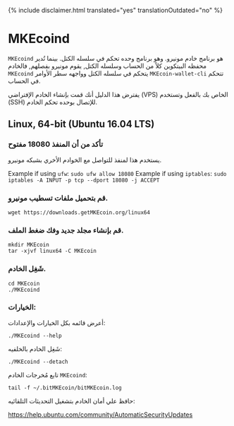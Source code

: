 {% include disclaimer.html translated="yes" translationOutdated="no" %}

# MKEcoind

`MKEcoind` هو برنامج خادم مونيرو. وهو برنامج وحده تحكم في سلسله الكتل. بينما تُدير محفظه البيتكوين كلاً من الحساب وسلسله الكتل, يقوم مونيرو بفصلهم, فالخادم `MKEcoind` يتحكم في سلسله الكتل وواجهه سطر الأوامر `MKEcoin-wallet-cli` تتحكم في الحساب.

يفترض هذا الدليل أنك قمت بإنشاء الخادم الإفتراضي (VPS) الخاص بك بالفعل وتستخدم (SSH) للإتصال بوحده تحكم الخادم.

## Linux, 64-bit (Ubuntu 16.04 LTS)

### تأكد من أن المنفذ 18080 مفتوح

يستخدم هذا لمنفذ للتواصل مع الخوادم الأخري بشبكه مونيرو.

Example if using `ufw`: `sudo ufw allow 18080`
Example if using `iptables`: `sudo iptables -A INPUT -p tcp --dport 18080 -j ACCEPT`

### قم بتحميل ملفات تسطيب مونيرو.

    wget https://downloads.getMKEcoin.org/linux64

### قم بإنشاء مجلد جديد وفك ضغط الملف.

    mkdir MKEcoin
    tar -xjvf linux64 -C MKEcoin

### شَغِل الخادم.

    cd MKEcoin
    ./MKEcoind

### الخيارات:

أعرض قائمه بكل الخيارات والإعدادات:

    ./MKEcoind --help

شَغِل الخادم بالخلفيه:

    ./MKEcoind --detach

تابع مُخرجات الخادم `MKEcoind`:

    tail -f ~/.bitMKEcoin/bitMKEcoin.log

حافظ علي أمان الخادم بتشغيل التحديثات التلقائيه:

https://help.ubuntu.com/community/AutomaticSecurityUpdates


